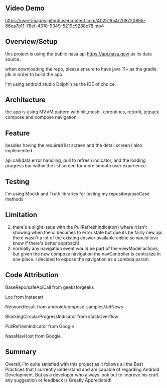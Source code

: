 ## Video Demo

https://user-images.githubusercontent.com/40251654/208720895-86ea7b11-78ef-4310-9349-5219c9288c78.mp4


## Overview/Setup
this project is using the public nasa api https://api.nasa.gov/ as its data source. 

when downloading the repo, please ensure to have java 11+ as the gradle jdk in order to build the app.

I'm using android studio Dolphin as the IDE of choice.



## Architecture
the app is using  MVVM pattern with hilt,moshi, coroutines, retrofit, jetpack compose and compose navigation.

## Feature
besides having the required list screen and the detail screen I also implemented

api call/data error handling, pull to refresh indicator, and the loading progress bar within the list screen for 
more smooth user experience.

## Testing
I'm using Mockk and Truth libraries for testing my repository/useCase methods


## Limitation
1. there's a slight issue with the PullRefreshIndicator() where it isn't showing when the ui becomes to error state
but due its be fairly new api there wasn't a lot of the existing answer available online so would love know if there's better approach!
2. normally any navigation event would be part of the viewModel actions, but given the new compose navigation the navController
is centralize in one place. I decided to expose the navigation as a Lambda param.

## Code Attribution
BaseRepo/safeApiCall from geeksforgeeks

Lce from Instacart

NetworkResult from android/compose-samples/JetNews

BlockingCircularProgressIndicator from stackOverflow

PullRefreshIndicator from Google

NasaNavHost from Google

## Summary
Overall, I'm quite satisfied with this project as it follows all the Best Practices that I currently understand and am capable of regarding Android Development. But as a developer who always look out to improve his craft any suggestion or feedback is Greatly Appreciated!
